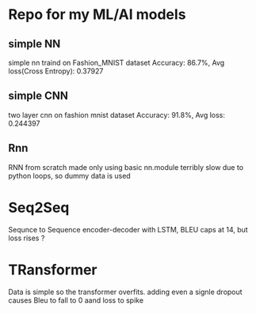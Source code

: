 # Repo for my ML/AI models

## simple NN
simple nn traind on Fashion_MNIST dataset
Accuracy: 86.7%, Avg loss(Cross Entropy): 0.37927

 ## simple CNN
 two layer cnn on fashion mnist dataset
 Accuracy: 91.8%, Avg loss: 0.244397 

 ## Rnn
RNN from scratch made only using basic nn.module
terribly slow due to python loops, so dummy data is used

# Seq2Seq
Sequnce to Sequence encoder-decoder with LSTM, BLEU caps at 14, but loss rises ? 

# TRansformer 
Data is simple so the transformer overfits. adding even a signle dropout causes Bleu to fall to 0 aand loss to spike
